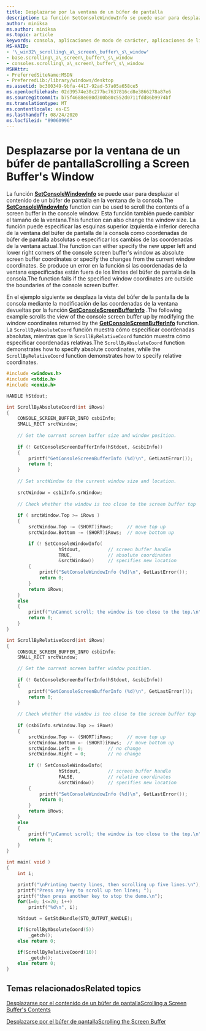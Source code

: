 ```yaml
---
title: Desplazarse por la ventana de un búfer de pantalla
description: La función SetConsoleWindowInfo se puede usar para desplazar el contenido de un búfer de pantalla en la ventana de la consola.
author: miniksa
ms.author: miniksa
ms.topic: article
keywords: consola, aplicaciones de modo de carácter, aplicaciones de línea de comandos, aplicaciones de terminal, API de consola
MS-HAID:
- '\_win32\_scrolling\_a\_screen\_buffer\_s\_window'
- base.scrolling\_a\_screen\_buffer\_s\_window
- consoles.scrolling\_a\_screen\_buffer\_s\_window
MSHAttr:
- PreferredSiteName:MSDN
- PreferredLib:/library/windows/desktop
ms.assetid: bc300349-9bfa-4417-92ad-57a05a658ce5
ms.openlocfilehash: 02d39574e38c277bc7637816cd8e3866278a87e6
ms.sourcegitcommit: b75f4688e080d300b80c552d0711fdd86b9974bf
ms.translationtype: MT
ms.contentlocale: es-ES
ms.lasthandoff: 08/24/2020
ms.locfileid: "89060996"
---
```

# <a name="scrolling-a-screen-buffers-window"></a><span data-ttu-id="a950f-104">Desplazarse por la ventana de un búfer de pantalla</span><span class="sxs-lookup"><span data-stu-id="a950f-104">Scrolling a Screen Buffer's Window</span></span>


<span data-ttu-id="a950f-105">La función [**SetConsoleWindowInfo**](setconsolewindowinfo.md) se puede usar para desplazar el contenido de un búfer de pantalla en la ventana de la consola.</span><span class="sxs-lookup"><span data-stu-id="a950f-105">The [**SetConsoleWindowInfo**](setconsolewindowinfo.md) function can be used to scroll the contents of a screen buffer in the console window.</span></span> <span data-ttu-id="a950f-106">Esta función también puede cambiar el tamaño de la ventana.</span><span class="sxs-lookup"><span data-stu-id="a950f-106">This function can also change the window size.</span></span> <span data-ttu-id="a950f-107">La función puede especificar las esquinas superior izquierda e inferior derecha de la ventana del búfer de pantalla de la consola como coordenadas de búfer de pantalla absolutas o especificar los cambios de las coordenadas de la ventana actual.</span><span class="sxs-lookup"><span data-stu-id="a950f-107">The function can either specify the new upper left and lower right corners of the console screen buffer's window as absolute screen buffer coordinates or specify the changes from the current window coordinates.</span></span> <span data-ttu-id="a950f-108">Se produce un error en la función si las coordenadas de la ventana especificadas están fuera de los límites del búfer de pantalla de la consola.</span><span class="sxs-lookup"><span data-stu-id="a950f-108">The function fails if the specified window coordinates are outside the boundaries of the console screen buffer.</span></span>

<span data-ttu-id="a950f-109">En el ejemplo siguiente se desplaza la vista del búfer de la pantalla de la consola mediante la modificación de las coordenadas de la ventana devueltas por la función [**GetConsoleScreenBufferInfo**](getconsolescreenbufferinfo.md) .</span><span class="sxs-lookup"><span data-stu-id="a950f-109">The following example scrolls the view of the console screen buffer up by modifying the window coordinates returned by the [**GetConsoleScreenBufferInfo**](getconsolescreenbufferinfo.md) function.</span></span> <span data-ttu-id="a950f-110">La `ScrollByAbsoluteCoord` función muestra cómo especificar coordenadas absolutas, mientras que la `ScrollByRelativeCoord` función muestra cómo especificar coordenadas relativas.</span><span class="sxs-lookup"><span data-stu-id="a950f-110">The `ScrollByAbsoluteCoord` function demonstrates how to specify absolute coordinates, while the `ScrollByRelativeCoord` function demonstrates how to specify relative coordinates.</span></span>

```C
#include <windows.h>
#include <stdio.h>
#include <conio.h>

HANDLE hStdout; 

int ScrollByAbsoluteCoord(int iRows)
{
    CONSOLE_SCREEN_BUFFER_INFO csbiInfo; 
    SMALL_RECT srctWindow; 
 
    // Get the current screen buffer size and window position. 
 
    if (! GetConsoleScreenBufferInfo(hStdout, &csbiInfo)) 
    {
        printf("GetConsoleScreenBufferInfo (%d)\n", GetLastError()); 
        return 0;
    }
 
    // Set srctWindow to the current window size and location. 
 
    srctWindow = csbiInfo.srWindow; 
 
    // Check whether the window is too close to the screen buffer top
 
    if ( srctWindow.Top >= iRows ) 
    { 
        srctWindow.Top -= (SHORT)iRows;     // move top up
        srctWindow.Bottom -= (SHORT)iRows;  // move bottom up

        if (! SetConsoleWindowInfo( 
                   hStdout,          // screen buffer handle 
                   TRUE,             // absolute coordinates 
                   &srctWindow))     // specifies new location 
        {
            printf("SetConsoleWindowInfo (%d)\n", GetLastError()); 
            return 0;
        }
        return iRows;
    }
    else
    {
        printf("\nCannot scroll; the window is too close to the top.\n");
        return 0;
    }
}

int ScrollByRelativeCoord(int iRows)
{
    CONSOLE_SCREEN_BUFFER_INFO csbiInfo; 
    SMALL_RECT srctWindow; 

    // Get the current screen buffer window position. 
 
    if (! GetConsoleScreenBufferInfo(hStdout, &csbiInfo)) 
    {
        printf("GetConsoleScreenBufferInfo (%d)\n", GetLastError()); 
        return 0;
    }
 
    // Check whether the window is too close to the screen buffer top
 
    if (csbiInfo.srWindow.Top >= iRows) 
    { 
        srctWindow.Top =- (SHORT)iRows;     // move top up
        srctWindow.Bottom =- (SHORT)iRows;  // move bottom up 
        srctWindow.Left = 0;         // no change 
        srctWindow.Right = 0;        // no change 
 
        if (! SetConsoleWindowInfo( 
                   hStdout,          // screen buffer handle 
                   FALSE,            // relative coordinates
                   &srctWindow))     // specifies new location 
        {
            printf("SetConsoleWindowInfo (%d)\n", GetLastError()); 
            return 0;
        }
        return iRows;
    }
    else
    {
        printf("\nCannot scroll; the window is too close to the top.\n");
        return 0;
    }
}

int main( void )
{
    int i;

    printf("\nPrinting twenty lines, then scrolling up five lines.\n");
    printf("Press any key to scroll up ten lines; ");
    printf("then press another key to stop the demo.\n");
    for(i=0; i<=20; i++)
        printf("%d\n", i);

    hStdout = GetStdHandle(STD_OUTPUT_HANDLE); 

    if(ScrollByAbsoluteCoord(5))
        _getch();
    else return 0;

    if(ScrollByRelativeCoord(10))
        _getch();
    else return 0;
}
```

## <a name="span-idrelated_topicsspanrelated-topics"></a><span data-ttu-id="a950f-111"><span id="related_topics"></span>Temas relacionados</span><span class="sxs-lookup"><span data-stu-id="a950f-111"><span id="related_topics"></span>Related topics</span></span>


[<span data-ttu-id="a950f-112">Desplazarse por el contenido de un búfer de pantalla</span><span class="sxs-lookup"><span data-stu-id="a950f-112">Scrolling a Screen Buffer's Contents</span></span>](scrolling-a-screen-buffer-s-contents.md)

[<span data-ttu-id="a950f-113">Desplazarse por el búfer de pantalla</span><span class="sxs-lookup"><span data-stu-id="a950f-113">Scrolling the Screen Buffer</span></span>](scrolling-the-screen-buffer.md)

 

 




